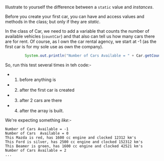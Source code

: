 Illustrate to yourself the difference between a `static` value and *instances*.

Before you create your first car, you can have and access values and methods in the class; but only if they are *static*.

In the class of Car, we need to add a variable that counts the number of available vehicles (`countCar`) and that also can tell us how many cars there are for rent.  Of course, as I own the car rental agency, we start at -1 (as the first car is for my sole use as own the company).

```java
         System.out.println("Number of Cars Available = " + Car.getCount());
```

So, run this test several times in teh code:-
- 1) before anything is 
- 2) after the first car is created
- 3) after 2 cars are there
- 4) after the array is built.

We're expecting something *like*:-

```
Number of Cars Available = -1
Number of Cars  Available = 0
This Mazda is red, has 1600 cc engine and clocked 12312 km's
This Ford is silver, has 2500 cc engine and clocked 152312 km's
This Beamer is green, has 1600 cc engine and clocked 42521 km's
Number of Cars Available = 2
...
```
